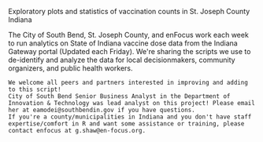 
Exploratory plots and statistics of vaccination counts in St. Joseph County Indiana

 The City of South Bend, St. Joseph County, and enFocus work each week to run analytics on State of Indiana vaccine dose data from the Indiana Gateway portal (Updated each Friday). We're sharing the scripts we use to de-identify and analyze the data for local decisionmakers, community organizers, and public health workers.
 
    We welcome all peers and partners interested in improving and adding to this script! 
    City of South Bend Senior Business Analyst in the Department of Innovation & Technology was lead analyst on this project! Please email her at eamodei@southbendin.gov if you have questions. 
    If you're a county/municipalities in Indiana and you don't have staff expertise/comfort in R and want some assistance or training, please contact enfocus at g.shaw@en-focus.org.
